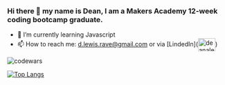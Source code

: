 ### Hi there 👋 my name is Dean, I am a Makers Academy 12-week coding bootcamp graduate.

<!-- 🔭 I’m currently working on exploring the potential of my final major project at Makers Academy called Sweepstake -->
- 🌱 I’m currently learning Javascript
- 📫 How to reach me: d.lewis.rave@gmail.com or via [LindedIn](<a href="https://www.linkedin.com/in/deanalewis/" target="blank"><img align="center" src="https://raw.githubusercontent.com/rahuldkjain/github-profile-readme-generator/master/src/images/icons/Social/linked-in-alt.svg" alt="deanalewis" height="30" width="40" /></a>)
<!--
**doinyne/doinyne** is a ✨ _special_ ✨ repository because its `README.md` (this file) appears on your GitHub profile.

Here are some ideas to get you started:


- 👯 I’m looking to collaborate on ...
- 🤔 I’m looking for help with ...
- 💬 Ask me about ...
- 📫 How to reach me: ...
- 😄 Pronouns: ...
- ⚡ Fun fact: ...
-->
<!-- 
![Visitors](https://api.visitorbadge.io/api/visitors?path=doinyne&labelColor=%2337d67a&countColor=%23555555) -->
![codewars](https://www.codewars.com/users/Doinyne/badges/small?theme=light)

[![Top Langs](https://github-readme-stats.vercel.app/api/top-langs/?username=doinyne&layout=compact)](https://github.com/doinyne/github-readme-stats)
<!-- - ⚡ Sweepstake Project -->
<!-- [![wakatime](https://wakatime.com/badge/user/84f770b7-133a-452b-a73b-784bd2380a0f/project/6dbdc6d7-bc8e-4b07-92f6-c123bade47b5.svg)](https://wakatime.com/badge/user/84f770b7-133a-452b-a73b-784bd2380a0f/project/6dbdc6d7-bc8e-4b07-92f6-c123bade47b5) -->

